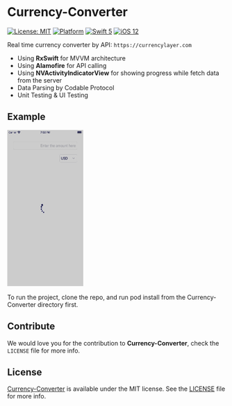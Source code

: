 # Currency-Converter

[![License: MIT](https://img.shields.io/badge/license-MIT-green.svg?style=flat)](https://github.com/Rahul-Mayani/Currency-Converter/blob/master/LICENSE)
[![Platform](https://img.shields.io/cocoapods/p/PagingTableView.svg?style=flat)](https://github.com/Rahul-Mayani/Currency-Converter/tree/master/Dog/)
[![Swift 5](https://img.shields.io/badge/Swift-5-orange.svg?style=flat)](https://developer.apple.com/swift/)
[![iOS 12](https://img.shields.io/badge/iOS-12-orange.svg?style=flat)](https://developer.apple.com/ios/)


Real time currency converter by API: `https://currencylayer.com`

- Using **RxSwift** for MVVM architecture
- Using **Alamofire** for API calling
- Using **NVActivityIndicatorView** for showing progress while fetch data from the server
- Data Parsing by Codable Protocol
- Unit Testing & UI Testing


## Example
![alt text](https://github.com/Rahul-Mayani/Currency-Converter/blob/master/sample.gif)

To run the project, clone the repo, and run pod install from the Currency-Converter directory first.


## Contribute 

We would love you for the contribution to **Currency-Converter**, check the ``LICENSE`` file for more info.


## License

[Currency-Converter](https://github.com/Rahul-Mayani/Currency-Converter/tree/master/Currency/) is available under the MIT license. See the [LICENSE](https://github.com/Rahul-Mayani/Currency-Converter/blob/master/LICENSE) file for more info.
